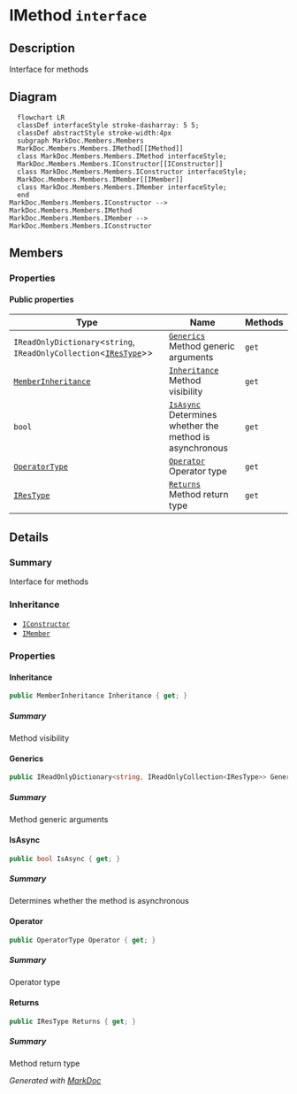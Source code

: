 # IMethod `interface`

## Description
Interface for methods

## Diagram
```mermaid
  flowchart LR
  classDef interfaceStyle stroke-dasharray: 5 5;
  classDef abstractStyle stroke-width:4px
  subgraph MarkDoc.Members.Members
  MarkDoc.Members.Members.IMethod[[IMethod]]
  class MarkDoc.Members.Members.IMethod interfaceStyle;
  MarkDoc.Members.Members.IConstructor[[IConstructor]]
  class MarkDoc.Members.Members.IConstructor interfaceStyle;
  MarkDoc.Members.Members.IMember[[IMember]]
  class MarkDoc.Members.Members.IMember interfaceStyle;
  end
MarkDoc.Members.Members.IConstructor --> MarkDoc.Members.Members.IMethod
MarkDoc.Members.Members.IMember --> MarkDoc.Members.Members.IConstructor
```

## Members
### Properties
#### Public  properties
| Type | Name | Methods |
| --- | --- | --- |
| `IReadOnlyDictionary`&lt;`string`, `IReadOnlyCollection`&lt;[`IResType`](../resolvedtypes/IResType.md)&gt;&gt; | [`Generics`](#generics)<br>Method generic arguments | `get` |
| [`MemberInheritance`](../enums/MemberInheritance.md) | [`Inheritance`](#inheritance)<br>Method visibility | `get` |
| `bool` | [`IsAsync`](#isasync)<br>Determines whether the method is asynchronous | `get` |
| [`OperatorType`](../enums/OperatorType.md) | [`Operator`](#operator)<br>Operator type | `get` |
| [`IResType`](../resolvedtypes/IResType.md) | [`Returns`](#returns)<br>Method return type | `get` |

## Details
### Summary
Interface for methods

### Inheritance
 - [
`IConstructor`
](./IConstructor.md)
 - [
`IMember`
](./IMember.md)

### Properties
#### Inheritance
```csharp
public MemberInheritance Inheritance { get; }
```
##### Summary
Method visibility

#### Generics
```csharp
public IReadOnlyDictionary<string, IReadOnlyCollection<IResType>> Generics { get; }
```
##### Summary
Method generic arguments

#### IsAsync
```csharp
public bool IsAsync { get; }
```
##### Summary
Determines whether the method is asynchronous

#### Operator
```csharp
public OperatorType Operator { get; }
```
##### Summary
Operator type

#### Returns
```csharp
public IResType Returns { get; }
```
##### Summary
Method return type

*Generated with* [*MarkDoc*](https://github.com/hailstorm75/MarkDoc.Core)
